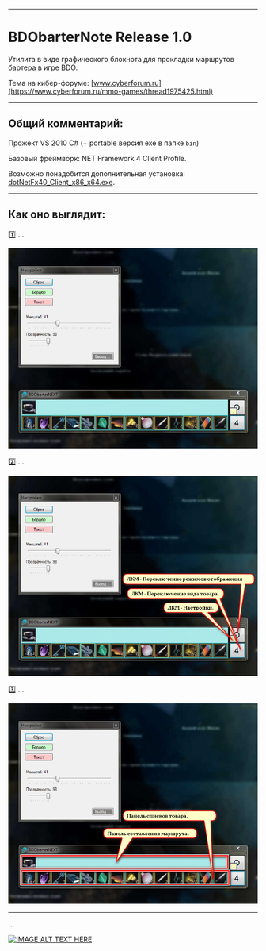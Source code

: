  
____ 
# BDObarterNote Release 1.0
    
Утилита в виде графического блокнота для прокладки маршрутов бартера в игре BDO.

Тема на кибер-форуме:
[www.cyberforum.ru](https://www.cyberforum.ru/mmo-games/thread1975425.html)
____ 
## Общий комментарий:
Прожект VS 2010 C# (+ portable версия exe в папке `bin`)

Базовый фреймворк: NET Framework 4 Client Profile.

Возможно понадобится дополнительная установка: [dotNetFx40_Client_x86_x64.exe](https://www.microsoft.com/ru-RU/download/details.aspx?id=24872). 

____ 
## Как оно выглядит:

:one: ...

![Screenshot in game 1](BDObarterNEXT/!Doc/doc-scr-01.jpg)

:two: ...
 
![Screenshot in game 1](BDObarterNEXT/!Doc/doc-scr-01[1].jpg)
 
:three: ...
 
![Screenshot in game 1](BDObarterNEXT/!Doc/doc-scr-01[2].jpg)
____ 
...

[![IMAGE ALT TEXT HERE](http://img.youtube.com/vi/zcUCQuqJXRs/0.jpg)](https://www.youtube.com/watch?v=zcUCQuqJXRs)


